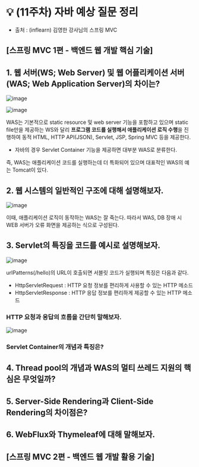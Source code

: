 # 💡 (11주차) 자바 예상 질문 정리

- 출처 : (inflearn) 김영한 강사님의 스프링 MVC

## [스프링 MVC 1편 - 백엔드 웹 개발 핵심 기술]

## 1. 웹 서버(WS; Web Server) 및 웹 어플리케이션 서버(WAS; Web Application Server)의 차이는?

![image](https://github.com/MentoringOrganization/Java/assets/103405457/dac344d1-499e-4861-a01c-950d399f4c71)

![image](https://github.com/MentoringOrganization/Java/assets/103405457/7295169a-a9a6-4528-89a8-d49ed332ecd2)

WAS는 기본적으로 static resource 및 web server 기능을 포함하고 있으며 static file만을 제공하는 WS와 달리 **프로그램 코드를 실행해서 애플리케이션 로직 수행**을 진행하여 동적 HTML, HTTP API(JSON), Servlet, JSP, Spring MVC 등을 제공한다.
- 자바의 경우 Servlet Container 기능을 제공하면 대부분 WAS로 분류한다.

즉, WAS는 애플리케이션 코드를 실행하는데 더 특화되어 있으며 대표적인 WAS의 예는 Tomcat이 있다.

## 2. 웹 시스템의 일반적인 구조에 대해 설명해보자.

![image](https://github.com/MentoringOrganization/Java/assets/103405457/03e8f7de-a999-4678-a03e-366004761ec7)

이때, 애플리케이션 로직이 동작하는 WAS는 잘 죽는다. 따라서 WAS, DB 장애 시 WEB 서버가 오류 화면을 제공하는 식으로 구성된다.

## 3. Servlet의 특징을 코드를 예시로 설명해보자.

![image](https://github.com/MentoringOrganization/Java/assets/103405457/4842f695-1585-478c-b5db-4654192c113b)

urlPatterns(/hello)의 URL이 호출되면 서블릿 코드가 실행되며 특징은 다음과 같다.
- HttpServletRequest : HTTP 요청 정보를 편리하게 사용할 수 있는 HTTP 메소드
- HttpServletResponse : HTTP 응답 정보를 편리하게 제공할 수 있는 HTTP 메소드

### HTTP 요청과 응답의 흐름을 간단히 말해보자.

![image](https://github.com/MentoringOrganization/Java/assets/103405457/c13fce4b-66f4-45a2-a90b-525c5a0ba4bd)


### Servlet Container의 개념과 특징은?

## 4. Thread pool의 개념과 WAS의 멀티 쓰레드 지원의 핵심은 무엇일까?

## 5. Server-Side Rendering과 Client-Side Rendering의 차이점은?

## 6. WebFlux와 Thymeleaf에 대해 말해보자.

## [스프링 MVC 2편 - 백엔드 웹 개발 활용 기술]

